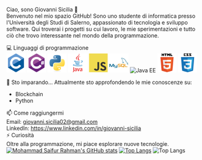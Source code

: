 Ciao, sono Giovanni Sicilia 👋  
Benvenuto nel mio spazio GitHub! Sono uno studente di informatica presso l'Università degli Studi di Salerno, appassionato di tecnologia e sviluppo software. Qui troverai i progetti su cui lavoro, le mie sperimentazioni e tutto ciò che trovo interessante nel mondo della programmazione.

💻 Linguaggi di programmazione  
<img src="https://raw.githubusercontent.com/devicons/devicon/master/icons/c/c-original.svg" alt="C" width="50" height="50">
<img src="https://github.com/devicons/devicon/blob/master/icons/csharp/csharp-original.svg" alt="CSharp" width="50" height="50">
<img src="https://raw.githubusercontent.com/devicons/devicon/master/icons/python/python-original.svg" alt="Python" width="50" height="50">
<img src="https://github.com/devicons/devicon/blob/master/icons/java/java-original-wordmark.svg" alt="Java" width="50" height="50">
<img src="https://github.com/devicons/devicon/blob/master/icons/javascript/javascript-original.svg" alt="JavaScript" width="50" height="50">
<img src="https://github.com/devicons/devicon/blob/master/icons/mysql/mysql-original-wordmark.svg" alt="SQL" width="50" height="50">
![Java EE](https://img.shields.io/badge/-Java_EE-007396?style=flat&logo=java&logoColor=white)
<img src="https://github.com/devicons/devicon/blob/master/icons/html5/html5-original-wordmark.svg" alt="HTML" width="50" height="50">
<img src="https://github.com/devicons/devicon/blob/master/icons/css3/css3-original-wordmark.svg" alt="CSS" width="50" height="50">



🌱 Sto imparando...
Attualmente sto approfondendo le mie conoscenze su:  
* Blockchain  
* Python

📫 Come raggiungermi  
Email: giovanni.sicilia02@gmail.com  
LinkedIn: https://www.linkedin.com/in/giovanni-sicilia  
⚡ Curiosità  
Oltre alla programmazione, mi piace esplorare nuove tecnologie.  
[![Mohammad Saifur Rahman's GitHub stats](https://github-readme-stats.vercel.app/api/top-langs?username=giogiosici&theme=algolia&show_icons=true)](https://github.com/giogiosici)
[![Top Langs](https://github-readme-stats.vercel.app/api?username=giogiosici&layout=compact)](https://github.com/giogiosici)
![Top Langs](https://github-readme-stats.vercel.app/api/top-langs/?username=giogiosici&langs_count=8)


